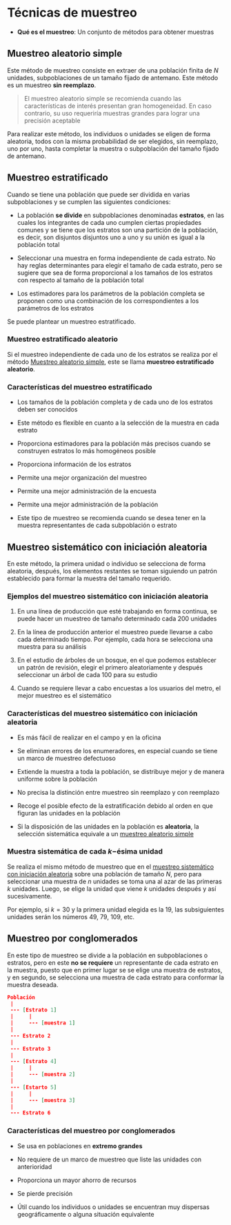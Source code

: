 # Técnicas de muestreo

- **Qué es el muestreo**: Un conjunto de métodos para obtener muestras

## Muestreo aleatorio simple

Este método de muestreo consiste en extraer de una población finita de $N$ unidades, subpoblaciones de un tamaño fijado de antemano. Este método es un muestreo **sin reemplazo**.

> El muestreo aleatorio simple se recomienda cuando las características de interés presentan gran homogeneidad. En caso contrario, su uso requeriría muestras grandes para lograr una precisión aceptable

Para realizar este método, los individuos o unidades se eligen de forma aleatoria, todos con la misma probabilidad de ser elegidos, sin reemplazo, uno por uno, hasta completar la muestra o subpoblación del tamaño fijado de antemano.

## Muestreo estratificado

Cuando se tiene una población que puede ser dividida en varias subpoblaciones y se cumplen las siguientes condiciones:

- La población **se divide** en subpoblaciones denominadas **estratos**, en las cuales los integrantes de cada uno cumplen ciertas propiedades comunes y se tiene que los estratos son una partición de la población, es decir, son disjuntos disjuntos uno a uno y su unión es igual a la población total

- Seleccionar una muestra en forma independiente de cada estrato. No hay reglas determinantes para elegir el tamaño de cada estrato, pero se sugiere que sea de forma proporcional a los tamaños de los estratos con respecto al tamaño de la población total

- Los estimadores para los parámetros de la población completa se proponen como una combinación de los correspondientes a los parámetros de los estratos

Se puede plantear un muestreo estratificado.

### Muestreo estratificado aleatorio

Si el muestreo independiente de cada uno de los estratos se realiza por el método [Muestreo aleatorio simple](#muestreo-aleatorio-simple), este se llama **muestreo estratificado aleatorio**.

### Características del muestreo estratificado

- Los tamaños de la población completa y de cada uno de los estratos deben ser conocidos

- Este método es flexible en cuanto a la selección de la muestra en cada estrato

- Proporciona estimadores para la población más precisos cuando se construyen estratos lo más homogéneos posible

- Proporciona información de los estratos

- Permite una mejor organización del muestreo

- Permite una mejor administración de la encuesta

- Permite una mejor administración de la población

- Este tipo de muestreo se recomienda cuando se desea tener en la muestra representantes de cada subpoblación o estrato

## Muestreo sistemático con iniciación aleatoria

En este método, la primera unidad o individuo se selecciona de forma aleatoria, después, los elementos restantes se toman siguiendo un patrón establecido para formar la muestra del tamaño requerido.

### Ejemplos del muestreo sistemático con iniciación aleatoria

1. En una línea de producción que esté trabajando en forma continua, se puede hacer un muestreo de tamaño determinado cada 200 unidades

2. En la línea de producción anterior el muestreo puede llevarse a cabo cada determinado tiempo. Por ejemplo, cada hora se selecciona una muestra para su análisis

3. En el estudio de árboles de un bosque, en el que podemos establecer un patrón de revisión, elegir el primero aleatoriamente y después seleccionar un árbol de cada 100 para su estudio

4. Cuando se requiere llevar a cabo encuestas a los usuarios del metro, el mejor muestreo es el sistemático

### Características del muestreo sistemático con iniciación aleatoria

- Es más fácil de realizar en el campo y en la oficina

- Se eliminan errores de los enumeradores, en especial cuando se tiene un marco de muestreo defectuoso

- Extiende la muestra a toda la población, se distribuye mejor y de manera uniforme sobre la población

- No precisa la distinción entre muestreo sin reemplazo y con reemplazo

- Recoge el posible efecto de la estratificación debido al orden en que figuran las unidades en la población

- Si la disposición de las unidades en la población es **aleatoria**, la selección sistemática equivale a un [muestreo aleatorio simple](#muestreo-aleatorio-simple)

### Muestra sistemática de cada $k-$ésima unidad

Se realiza el mismo método de muestreo que en el [muestreo sistemático con iniciación aleatoria](#muestreo-sistemático-con-iniciación-aleatoria) sobre una población de tamaño $N$, pero para seleccionar una muestra de $n$ unidades se toma una al azar de las primeras $k$ unidades. Luego, se elige la unidad que viene $k$ unidades después y así sucesivamente.

Por ejemplo, si $k=30$ y la primera unidad elegida es la $19$, las subsiguientes unidades serán los números $49$, $79$, $109$, etc. 

## Muestreo por conglomerados

En este tipo de muestreo se divide a la población en subpoblaciones o estratos, pero en este **no se requiere** un representante de cada estrato en la muestra, puesto que en primer lugar se se elige una muestra de estratos, y en segundo, se selecciona una muestra de cada estrato para conformar la muestra deseada.

```json
Población
 |
 --- [Estrato 1]
 |     |
 |     --- [muestra 1]
 |
 --- Estrato 2
 |
 --- Estrato 3
 |
 --- [Estrato 4]
 |     |
 |     --- [muestra 2]
 |
 --- [Estarto 5]
 |     |
 |     --- [muestra 3]
 |
 --- Estrato 6
```

### Características del muestreo por conglomerados

- Se usa en poblaciones en **extremo grandes**

- No requiere de un marco de muestreo que liste las unidades con anterioridad

- Proporciona un mayor ahorro de recursos

- Se pierde precisión

- Útil cuando los individuos o unidades se encuentran muy dispersas geográficamente o alguna situación equivalente